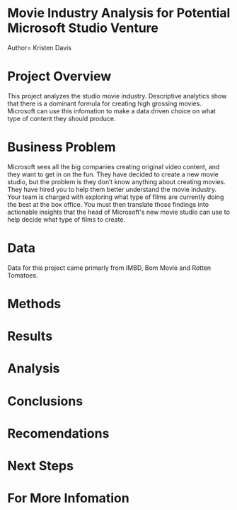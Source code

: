 # Movie Industry Analysis for Potential Microsoft Studio Venture 
Author= Kristen Davis


# Project Overview    
This project analyzes the studio movie industry. Descriptive analytics show that there is a dominant formula for creating high grossing movies. Microsoft can use this infomation to make a data driven choice on what type of content they should produce. 

# Business Problem
Microsoft sees all the big companies creating original video content, and they want to get in on the fun. They have decided to create a new movie studio, but the problem is they don’t know anything about creating movies. They have hired you to help them better understand the movie industry. Your team is charged with exploring what type of films are currently doing the best at the box office. You must then translate those findings into actionable insights that the head of Microsoft's new movie studio can use to help decide what type of films to create.

# Data  
Data for this project came primarly from IMBD, Bom Movie and Rotten Tomatoes. 

# Methods 

# Results  

# Analysis  



# Conclusions 

# Recomendations 

# Next Steps 

# For More Infomation 

 
